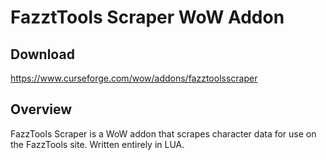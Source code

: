 # FazztTools Scraper WoW Addon

## Download

<https://www.curseforge.com/wow/addons/fazztoolsscraper>

## Overview

FazzTools Scraper is a WoW addon that scrapes character data for use on the FazzTools site. Written entirely in LUA.

